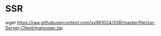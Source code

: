 # SSR
wget https://raw.githubusercontent.com/xx961024/SSR/master/file/ssr-Server-Client/manyuser.zip
